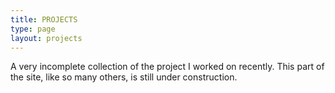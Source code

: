 ```yaml
---
title: PROJECTS
type: page
layout: projects
---
```


A very incomplete collection of the project I worked on recently.
This part of the site, like so many others, is still under construction.
